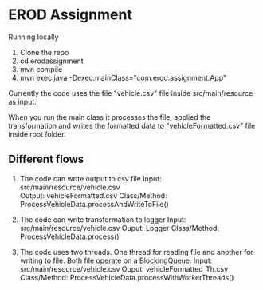 # EROD Assignment

Running locally

1. Clone the repo
2. cd erodassignment
3. mvn compile
4. mvn exec:java -Dexec.mainClass="com.erod.assignment.App"

Currently the code uses the file "vehicle.csv" file inside src/main/resource as input.

When you run the main class it processes the file, applied the transformation and writes the formatted data to "vehicleFormatted.csv" file inside root folder.


## Different flows

1. The code can write output to csv file
     Input: src/main/resource/vehicle.csv<br>
     Output: vehicleFormatted.csv
     Class/Method: ProcessVehicleData.processAndWriteToFile()

2. The code can write transformation to logger
    Input: src/main/resource/vehicle.csv
    Ouput: Logger
    Class/Method: ProcessVehicleData.process()
    
3. The code uses two threads. One thread for reading file and another for writing to file. Both file operate on a BlockingQueue.
    Input: src/main/resource/vehicle.csv
    Ouput: vehicleFormatted_Th.csv
    Class/Method: ProcessVehicleData.processWithWorkerThreads()
